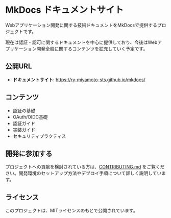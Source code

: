 # MkDocs ドキュメントサイト

Webアプリケーション開発に関する技術ドキュメントをMkDocsで提供するプロジェクトです。

現在は認証・認可に関するドキュメントを中心に提供しており、今後はWebアプリケーション開発全般に関するコンテンツを拡充していく予定です。

## 公開URL

- **ドキュメントサイト**: <https://ry-miyamoto-sts.github.io/mkdocs/>

## コンテンツ

- 認証の基礎
- OAuth/OIDC基礎
- 認証ガイド
- 実装ガイド
- セキュリティプラクティス

## 開発に参加する

プロジェクトへの貢献を検討されている方は、[CONTRIBUTING.md](CONTRIBUTING.md) をご覧ください。開発環境のセットアップ方法やデプロイ手順について詳しく説明しています。

## ライセンス

このプロジェクトは、MITライセンスのもとで公開されています。
